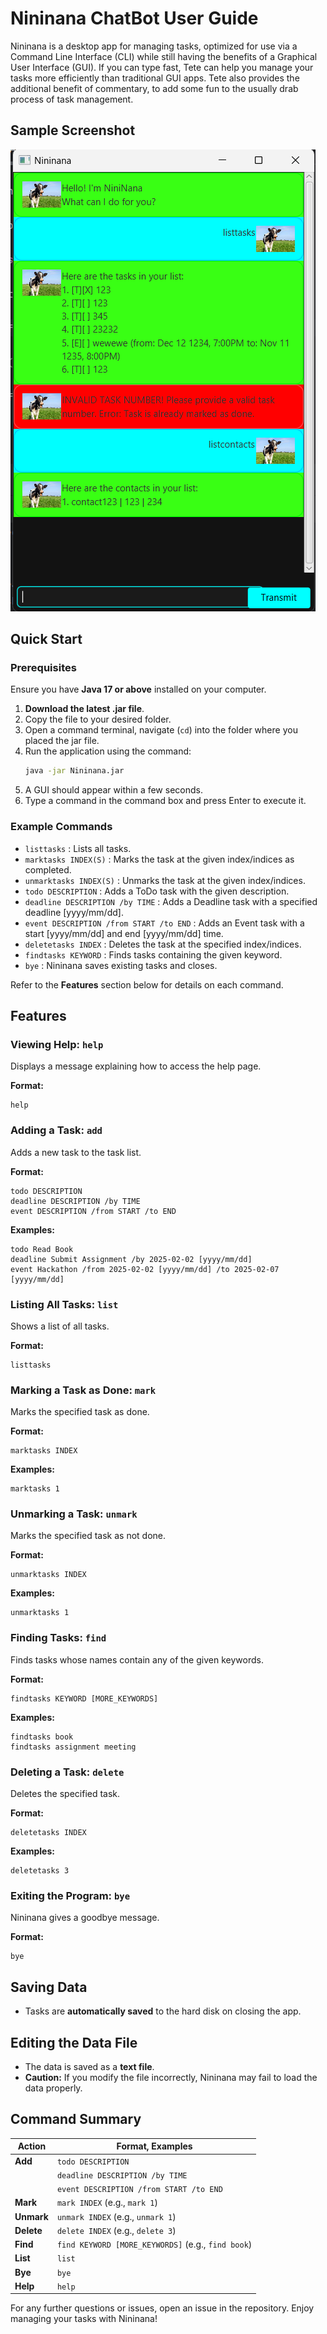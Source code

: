 # Nininana ChatBot User Guide

Nininana is a desktop app for managing tasks, optimized for use via a Command Line Interface (CLI) while still having the benefits of a Graphical User Interface (GUI). If you can type fast, Tete can help you manage your tasks more efficiently than traditional GUI apps. Tete also provides the additional benefit of commentary, to add some fun to the usually drab process of task management. 

## Sample Screenshot
![Ui.png](docs/Ui.png)

## Quick Start

### Prerequisites

Ensure you have **Java 17 or above** installed on your computer.

1. **Download the latest .jar file**.
2. Copy the file to your desired folder.
3. Open a command terminal, navigate (`cd`) into the folder where you placed the jar file.
4. Run the application using the command:
   ```sh
   java -jar Nininana.jar
   ```
5. A GUI should appear within a few seconds.
6. Type a command in the command box and press Enter to execute it.

### Example Commands
- `listtasks` : Lists all tasks.
- `marktasks INDEX(S)` : Marks the task at the given index/indices as completed.
- `unmarktasks INDEX(S)` : Unmarks the task at the given index/indices.
- `todo DESCRIPTION` : Adds a ToDo task with the given description.
- `deadline DESCRIPTION /by TIME` : Adds a Deadline task with a specified deadline [yyyy/mm/dd].
- `event DESCRIPTION /from START /to END` : Adds an Event task with a start [yyyy/mm/dd] and end [yyyy/mm/dd] time.
- `deletetasks INDEX` : Deletes the task at the specified index/indices.
- `findtasks KEYWORD` : Finds tasks containing the given keyword.
- `bye` : Nininana saves existing tasks and closes. 

Refer to the **Features** section below for details on each command.

## Features

### Viewing Help: `help`
Displays a message explaining how to access the help page.

**Format:**
```
help
```

### Adding a Task: `add`
Adds a new task to the task list.

**Format:**
```
todo DESCRIPTION
deadline DESCRIPTION /by TIME
event DESCRIPTION /from START /to END
```

**Examples:**
```
todo Read Book
deadline Submit Assignment /by 2025-02-02 [yyyy/mm/dd]
event Hackathon /from 2025-02-02 [yyyy/mm/dd] /to 2025-02-07 [yyyy/mm/dd]
```

### Listing All Tasks: `list`
Shows a list of all tasks.

**Format:**
```
listtasks
```

### Marking a Task as Done: `mark`
Marks the specified task as done.

**Format:**
```
marktasks INDEX
```

**Examples:**
```
marktasks 1
```

### Unmarking a Task: `unmark`
Marks the specified task as not done.

**Format:**
```
unmarktasks INDEX
```

**Examples:**
```
unmarktasks 1
```

### Finding Tasks: `find`
Finds tasks whose names contain any of the given keywords.

**Format:**
```
findtasks KEYWORD [MORE_KEYWORDS]
```

**Examples:**
```
findtasks book
findtasks assignment meeting
```

### Deleting a Task: `delete`
Deletes the specified task.

**Format:**
```
deletetasks INDEX
```

**Examples:**
```
deletetasks 3
```

### Exiting the Program: `bye`
Nininana gives a goodbye message.

**Format:**
```
bye
```

## Saving Data
- Tasks are **automatically saved** to the hard disk on closing the app.

## Editing the Data File
- The data is saved as a **text file**. 
- **Caution:** If you modify the file incorrectly, Nininana may fail to load the data properly.

## Command Summary

| **Action**  | **Format, Examples**  |
|------------|----------------------|
| **Add**    | `todo DESCRIPTION`  |
|            | `deadline DESCRIPTION /by TIME`  |
|            | `event DESCRIPTION /from START /to END`  |
| **Mark**   | `mark INDEX` (e.g., `mark 1`)  |
| **Unmark** | `unmark INDEX` (e.g., `unmark 1`)  |
| **Delete** | `delete INDEX` (e.g., `delete 3`)  |
| **Find**   | `find KEYWORD [MORE_KEYWORDS]` (e.g., `find book`)  |
| **List**   | `list`  |
| **Bye**    | `bye`  |
| **Help**   | `help`  |

For any further questions or issues, open an issue in the repository. Enjoy managing your tasks with Nininana!
